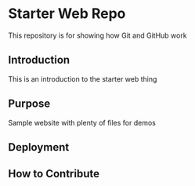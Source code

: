 # Starter Web Repo

This repository is for showing how Git and GitHub work

## Introduction

This is an introduction to the starter web thing
## Purpose

Sample website with plenty of files for demos

## Deployment

## How to Contribute